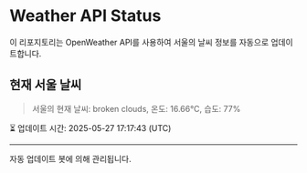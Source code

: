 
# Weather API Status

이 리포지토리는 OpenWeather API를 사용하여 서울의 날씨 정보를 자동으로 업데이트합니다.

## 현재 서울 날씨
> 서울의 현재 날씨: broken clouds, 온도: 16.66°C, 습도: 77%

⏳ 업데이트 시간: 2025-05-27 17:17:43 (UTC)

---
자동 업데이트 봇에 의해 관리됩니다.
